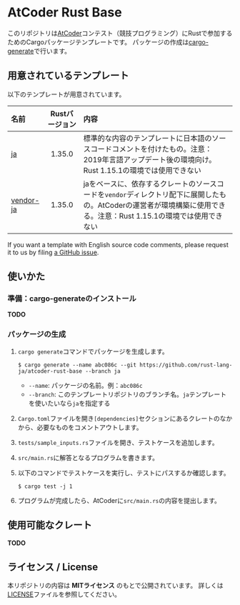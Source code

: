 <!-- -*- coding:utf-8-unix -*- -->

# AtCoder Rust Base

このリポジトリは[AtCoder][atcoder]コンテスト（競技プログラミング）にRustで参加するためのCargoパッケージテンプレートです。
パッケージの作成は[cargo-generate][cargo-generate-crate]で行います。

[atcoder]: https://atcoder.jp
[cargo-generate-crate]: https://crates.io/crates/cargo-generate


## 用意されているテンプレート

以下のテンプレートが用意されています。

| 名前 | Rustバージョン | 内容 |
|:-- |:--:|:-- |
| [ja][ja-branch] | 1.35.0 | 標準的な内容のテンプレートに日本語のソースコードコメントを付けたもの。注意：2019年言語アップデート後の環境向け。Rust 1.15.1の環境では使用できない |
| [vendor-ja][vendor-ja-branch] | 1.35.0 | jaをベースに、依存するクレートのソースコードを`vendor`ディレクトリ配下に展開したもの。AtCoderの運営者が環境構築に使用できる。注意：Rust 1.15.1の環境では使用できない |

If you want a template with English source code comments, please request it to us by filing [a GitHub issue][gh-issue].

[ja-branch]: https://github.com/rust-lang-ja/atcoder-rust-base/tree/ja
[vendor-ja-branch]: https://github.com/rust-lang-ja/atcoder-rust-base/tree/vendor-ja
[gh-issue]: https://github.com/rust-lang-ja/atcoder-rust-base/issues


## 使いかた

### 準備：cargo-generateのインストール

**TODO**

### パッケージの生成

1. `cargo generate`コマンドでパッケージを生成します。

   ```console
   $ cargo generate --name abc086c --git https://github.com/rust-lang-ja/atcoder-rust-base --branch ja
   ```

   - `--name`: パッケージの名前。例：`abc086c`
   - `--branch`: このテンプレートリポジトリのブランチ名。`ja`テンプレートを使いたいなら`ja`を指定する

1. `Cargo.toml`ファイルを開き`[dependencies]`セクションにあるクレートのなかから、必要なものをコメントアウトします。

1. `tests/sample_inputs.rs`ファイルを開き、テストケースを追加します。

1. `src/main.rs`に解答となるプログラムを書きます。

1. 以下のコマンドでテストケースを実行し、テストにパスするか確認します。

   ```console
   $ cargo test -j 1
   ```

1. プログラムが完成したら、AtCoderに`src/main.rs`の内容を提出します。


## 使用可能なクレート

**TODO**


## ライセンス / License

本リポジトリの内容は **MITライセンス** のもとで公開されています。
詳しくは[LICENSE][license-file]ファイルを参照してください。

[license-file]: ./LICENSE
